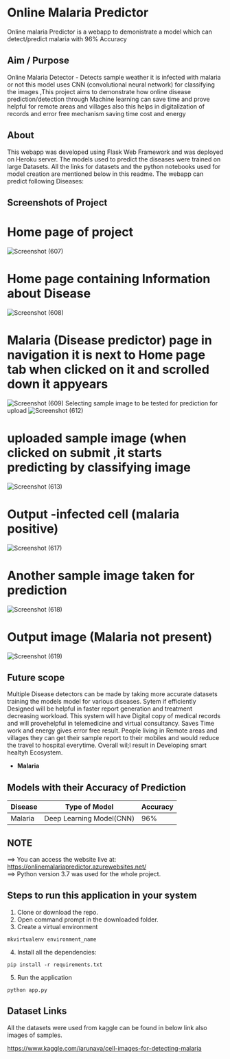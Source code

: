 # Online Malaria Predictor
Online malaria Predictor is a webapp to demonistrate a model which can detect/predict malaria with 96% Accuracy

## Aim / Purpose
Online Malaria Detector - Detects sample weather it is infected with malaria or not this model uses CNN (convolutional neural network) for classifying the images ,This project aims to demonstrate how online disease prediction/detection through Machine learning can save time and prove helpful for remote areas and villages also this helps in digitalization of records and error free mechanism saving time  cost and energy

## About

This webapp was developed using Flask Web Framework and was deployed on Heroku server. The models used to predict the diseases were trained on large Datasets. All the links for datasets and the python notebooks used for model creation are mentioned below in this readme. The webapp can predict following Diseases:

## Screenshots of Project

# Home page of project
![Screenshot (607)](https://user-images.githubusercontent.com/40494619/155872550-e7db11d2-b152-4a14-810d-f8c714a4a6b9.png)
# Home page containing Information about Disease
![Screenshot (608)](https://user-images.githubusercontent.com/40494619/155872561-6f15a2c6-f92f-4eb7-a0ab-a8ee3f7cc521.png)
# Malaria (Disease predictor) page in navigation it is next to Home page tab when clicked on it and scrolled down  it appyears
![Screenshot (609)](https://user-images.githubusercontent.com/40494619/155872572-86d312a7-f632-4471-b804-80ecfe7d322f.png)
Selecting sample image to be tested for prediction for upload
![Screenshot (612)](https://user-images.githubusercontent.com/40494619/155872590-035243af-8f1e-4b11-9ecb-1d2d7eec63b2.png)
# uploaded sample image (when clicked on submit ,it starts predicting by classifying image
![Screenshot (613)](https://user-images.githubusercontent.com/40494619/155872593-ce48dfec-babe-419e-ab78-a45b91073839.png)
# Output -infected cell (malaria positive)
![Screenshot (617)](https://user-images.githubusercontent.com/40494619/155872612-abcb679c-0789-49bb-ab10-e1b40a01c3a4.png)
# Another sample image taken for prediction
![Screenshot (618)](https://user-images.githubusercontent.com/40494619/155872619-34937f54-bfc2-4d8b-a3a0-ea97c8784e33.png)
# Output image (Malaria not present)
![Screenshot (619)](https://user-images.githubusercontent.com/40494619/155872629-bb447a5c-9dbf-45e3-bd22-47cf87aafe7a.png)

## Future scope

Multiple Disease detectors can be made by taking more accurate datasets training the models model for various diseases. 
Sytem if efficiently Designed will be helpful in faster report generation and treatment decreasing workload.
This system will have Digital copy of medical records and will provehelpful in telemedicine and virtual consultancy.
Saves Time work and energy gives error free result. 
People living in Remote areas and villages they can get their sample report to their mobiles and would reduce the travel to hospital everytime.
Overall wil;l result in Developing smart healtyh Ecosystem.



- **Malaria**

## Models with their Accuracy of Prediction

| Disease        | Type of Model            | Accuracy |
| -------------- | ------------------------ | -------- |
| Malaria     |    Deep Learning Model(CNN) | 96%      |

## NOTE

==> You can access the website live at: https://onlinemalariapredictor.azurewebsites.net/<br>
==> Python version 3.7 was used for the whole project.<br>

## Steps to run this application in your system

1. Clone or download the repo.
2. Open command prompt in the downloaded folder.
3. Create a virtual environment

```
mkvirtualenv environment_name
```

4. Install all the dependencies:

```
pip install -r requirements.txt
```

5. Run the application

```
python app.py
```

## Dataset Links

All the datasets were used from kaggle can be found in below link also images of samples.

https://www.kaggle.com/iarunava/cell-images-for-detecting-malaria

